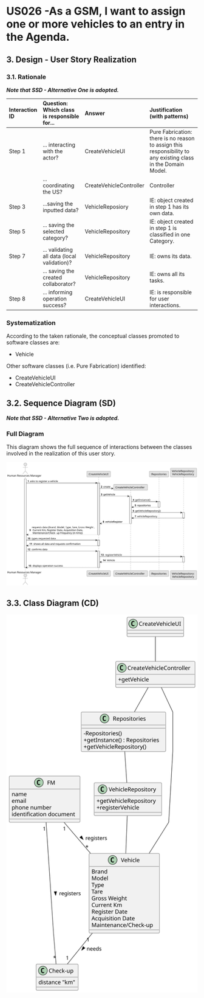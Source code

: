 # US026 -As a GSM, I want to assign one or more vehicles to an entry in the Agenda.

## 3. Design - User Story Realization 

### 3.1. Rationale

_**Note that SSD - Alternative One is adopted.**_

| Interaction ID | Question: Which class is responsible for...   | Answer                  | Justification (with patterns)                                                                                 |
|:-------------  |:----------------------------------------------|:------------------------|:--------------------------------------------------------------------------------------------------------------|
| Step 1  		 | 	... interacting with the actor?              | CreateVehicleUI         | Pure Fabrication: there is no reason to assign this responsibility to any existing class in the Domain Model. |
| 			  		 | 	... coordinating the US?                     | CreateVehicleController | Controller                                                                                                    |
| Step 3  		 | 	...saving the inputted data?                 | VehicleReposiory        | IE: object created in step 1 has its own data.                                                                |
| Step 5  		 | 	... saving the selected category?            | VehicleRepository       | IE: object created in step 1 is classified in one Category.                                                   |
| Step 7  		 | 	... validating all data (local validation)?  | VehicleRepository       | IE: owns its data.                                                                                            | 
| 			  		 | 	... saving the created collaborator?         | VehicleRepository       | IE: owns all its tasks.                                                                                       | 
| Step 8  		 | 	... informing operation success?             | CreateVehicleUI         | IE: is responsible for user interactions.                                                                     | 

### Systematization ##

According to the taken rationale, the conceptual classes promoted to software classes are: 

* Vehicle

Other software classes (i.e. Pure Fabrication) identified: 

* CreateVehicleUI  
* CreateVehicleController


## 3.2. Sequence Diagram (SD)

_**Note that SSD - Alternative Two is adopted.**_

### Full Diagram

This diagram shows the full sequence of interactions between the classes involved in the realization of this user story.

![Sequence Diagram - Full](svg/us026-sequence-diagram-full.svg)

## 3.3. Class Diagram (CD)

![Class Diagram](svg/us026-class-diagram.svg)